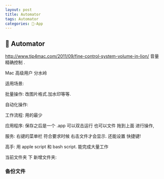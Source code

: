 ```yaml
---
layout: post
title: Automator
tags: Automator
categories: -App
---
```


##  Automator
http://www.tip4mac.com/2011/09/fine-control-system-volume-in-lion/              音量精确控制 .       

Mac 高级用户 分水岭


适用场景:

批量操作:  改图片格式.加水印等等.

自动化操作: 







工作流程: 用的最少

应用程序: 保存之后是一个 .app 可以双击运行
也可以文件 拖到上面 进行操作,



服务: 右键的菜单栏  符合要求时候  右击文件才会显示.
还能设置 快捷键!




高手: 用  apple script   和 bash script. 能完成大量工作



当前文件夹 下 新增文件夹:



### 备份文件




